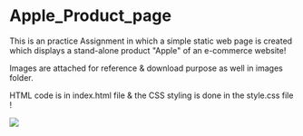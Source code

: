 # Apple_Product_page

This is an practice Assignment in which a simple static web page is created which displays a stand-alone product "Apple" of an e-commerce website!

Images are attached for reference & download purpose as well in images folder.

HTML code is in index.html file & the CSS styling is done in the style.css file !

<img  src="https://user-images.githubusercontent.com/81765508/178121942-57927d68-1fed-444c-b9a9-f518132c93de.png">


